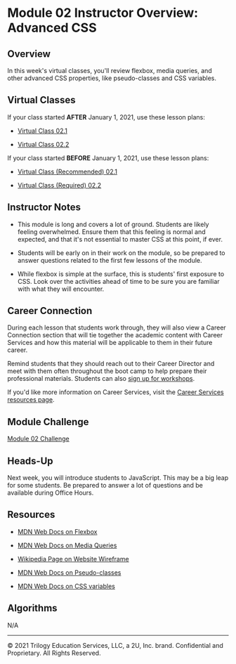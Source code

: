 # Module 02 Instructor Overview: Advanced CSS

## Overview

In this week's virtual classes, you'll review flexbox, media queries, and other advanced CSS properties, like pseudo-classes and CSS variables.

## Virtual Classes

If your class started **AFTER** January 1, 2021, use these lesson plans:

* [Virtual Class 02.1](./02.1-REQUIRED.md)

* [Virtual Class 02.2](./02.2-REQUIRED.md)

If your class started **BEFORE** January 1, 2021, use these lesson plans:

* [Virtual Class (Recommended) 02.1](./02.1-RECOMMENDED.md)

* [Virtual Class (Required) 02.2](./02.2-REQUIRED.md)

## Instructor Notes

* This module is long and covers a lot of ground. Students are likely feeling overwhelmed. Ensure them that this feeling is normal and expected, and that it's not essential to master CSS at this point, if ever.

* Students will be early on in their work on the module, so be prepared to answer questions related to the first few lessons of the module.

* While flexbox is simple at the surface, this is students' first exposure to CSS. Look over the activities ahead of time to be sure you are familiar with what they will encounter.

## Career Connection

During each lesson that students work through, they will also view a Career Connection section that will tie together the academic content with Career Services and how this material will be applicable to them in their future career.

Remind students that they should reach out to their Career Director and meet with them often throughout the boot camp to help prepare their professional materials. Students can also [sign up for workshops](https://careerservicesonlineevents.splashthat.com/).

If you'd like more information on Career Services, visit the [Career Services resources page](http://bit.ly/CodingCS).

## Module Challenge

[Module 02 Challenge](../../01-Class-Content/02-Advanced-CSS/02-Challenge)

## Heads-Up

Next week, you will introduce students to JavaScript. This may be a big leap for some students. Be prepared to answer a lot of questions and be available during Office Hours. 

## Resources

* [MDN Web Docs on Flexbox](https://developer.mozilla.org/en-US/docs/Learn/CSS/CSS_layout/Flexbox)

* [MDN Web Docs on Media Queries](https://developer.mozilla.org/en-US/docs/Web/CSS/Media_Queries/Using_media_queries)

* [Wikipedia Page on Website Wireframe](https://en.wikipedia.org/wiki/Website_wireframe)

* [MDN Web Docs on Pseudo-classes](https://developer.mozilla.org/en-US/docs/Web/CSS/Pseudo-classes)

* [MDN Web Docs on CSS variables](https://developer.mozilla.org/en-US/docs/Web/CSS/Using_CSS_custom_properties)

## Algorithms

N/A

---
© 2021 Trilogy Education Services, LLC, a 2U, Inc. brand.  Confidential and Proprietary.  All Rights Reserved.
